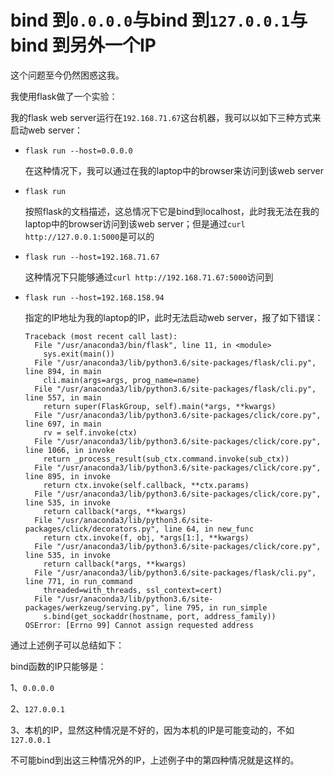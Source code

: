 # bind 到`0.0.0.0`与bind 到`127.0.0.1`与bind 到另外一个IP

这个问题至今仍然困惑这我。

我使用flask做了一个实验：

我的flask web  server运行在`192.168.71.67`这台机器，我可以以如下三种方式来启动web server：

- `flask run --host=0.0.0.0`

  在这种情况下，我可以通过在我的laptop中的browser来访问到该web  server

- `flask run `

  按照flask的文档描述，这总情况下它是bind到localhost，此时我无法在我的laptop中的browser访问到该web server；但是通过`curl http://127.0.0.1:5000`是可以的

- `flask run --host=192.168.71.67`

  这种情况下只能够通过`curl http://192.168.71.67:5000`访问到

- `flask run --host=192.168.158.94`

  指定的IP地址为我的laptop的IP，此时无法启动web server，报了如下错误：

  ```
  Traceback (most recent call last):
    File "/usr/anaconda3/bin/flask", line 11, in <module>
      sys.exit(main())
    File "/usr/anaconda3/lib/python3.6/site-packages/flask/cli.py", line 894, in main
      cli.main(args=args, prog_name=name)
    File "/usr/anaconda3/lib/python3.6/site-packages/flask/cli.py", line 557, in main
      return super(FlaskGroup, self).main(*args, **kwargs)
    File "/usr/anaconda3/lib/python3.6/site-packages/click/core.py", line 697, in main
      rv = self.invoke(ctx)
    File "/usr/anaconda3/lib/python3.6/site-packages/click/core.py", line 1066, in invoke
      return _process_result(sub_ctx.command.invoke(sub_ctx))
    File "/usr/anaconda3/lib/python3.6/site-packages/click/core.py", line 895, in invoke
      return ctx.invoke(self.callback, **ctx.params)
    File "/usr/anaconda3/lib/python3.6/site-packages/click/core.py", line 535, in invoke
      return callback(*args, **kwargs)
    File "/usr/anaconda3/lib/python3.6/site-packages/click/decorators.py", line 64, in new_func
      return ctx.invoke(f, obj, *args[1:], **kwargs)
    File "/usr/anaconda3/lib/python3.6/site-packages/click/core.py", line 535, in invoke
      return callback(*args, **kwargs)
    File "/usr/anaconda3/lib/python3.6/site-packages/flask/cli.py", line 771, in run_command
      threaded=with_threads, ssl_context=cert)
    File "/usr/anaconda3/lib/python3.6/site-packages/werkzeug/serving.py", line 795, in run_simple
      s.bind(get_sockaddr(hostname, port, address_family))
  OSError: [Errno 99] Cannot assign requested address
  ```



通过上述例子可以总结如下：

bind函数的IP只能够是：

1、`0.0.0.0` 

2、`127.0.0.1` 

3、本机的IP，显然这种情况是不好的，因为本机的IP是可能变动的，不如`127.0.0.1`

不可能bind到出这三种情况外的IP，上述例子中的第四种情况就是这样的。




